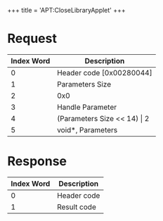 +++
title = 'APT:CloseLibraryApplet'
+++

# Request

| Index Word | Description                    |
|------------|--------------------------------|
| 0          | Header code \[0x00280044\]     |
| 1          | Parameters Size                |
| 2          | 0x0                            |
| 3          | Handle Parameter               |
| 4          | (Parameters Size \<\< 14) \| 2 |
| 5          | void\*, Parameters             |

# Response

| Index Word | Description |
|------------|-------------|
| 0          | Header code |
| 1          | Result code |
